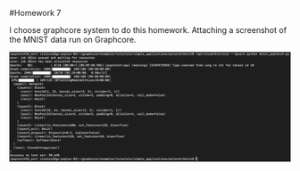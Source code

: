 #Homework 7

I choose graphcore system to do this homework.
Attaching a screenshot of the MNIST data run on Graphcore.

![MNIST Run on Graphcore](mnist_run.png)
